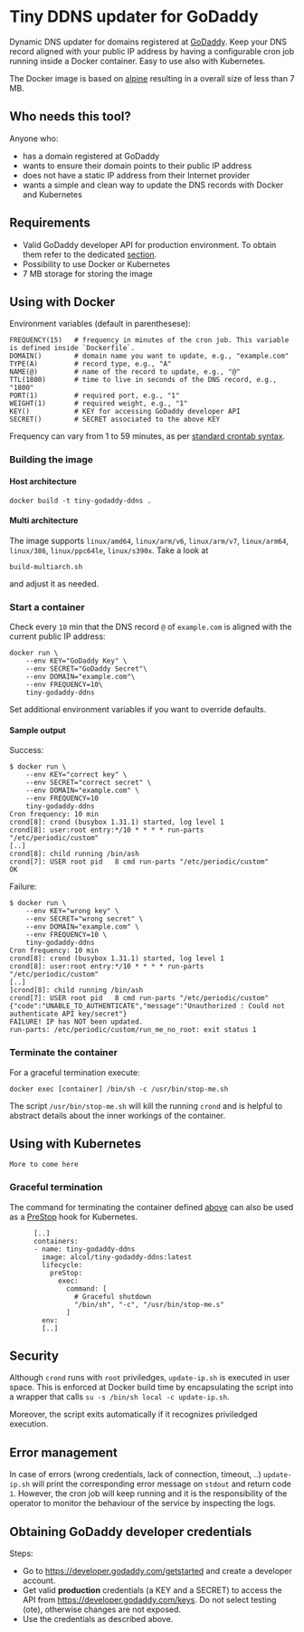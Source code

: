 # Tiny DDNS updater for GoDaddy
Dynamic DNS updater for domains registered at [GoDaddy](https://uk.godaddy.com/).
Keep your DNS record aligned with your public IP address by having a configurable cron job running inside a Docker container.
Easy to use also with Kubernetes.

The Docker image is based on [alpine](https://hub.docker.com/_/alpine) resulting in a overall size of less than 7 MB.

## Who needs this tool?
Anyone who:
- has a domain registered at GoDaddy
- wants to ensure their domain points to their public IP address
- does not have a static IP address from their Internet provider
- wants a simple and clean way to update the DNS records with Docker and Kubernetes

## Requirements
- Valid GoDaddy developer API for production environment. To obtain them refer to the dedicated [section](#Obtaining-GoDaddy-developer-credentials).
- Possibility to use Docker or Kubernetes
- 7 MB storage for storing the image

## Using with Docker
Environment variables (default in parenthesese):
```
FREQUENCY(15)   # frequency in minutes of the cron job. This variable is defined inside `Dockerfile`.
DOMAIN()        # domain name you want to update, e.g., "example.com"
TYPE(A)         # record type, e.g., "A"
NAME(@)         # name of the record to update, e.g., "@"
TTL(1800)       # time to live in seconds of the DNS record, e.g., "1800"
PORT(1)         # required port, e.g., "1"
WEIGHT(1)       # required weight, e.g., "1"
KEY()           # KEY for accessing GoDaddy developer API
SECRET()        # SECRET associated to the above KEY
```
Frequency can vary from 1 to 59 minutes, as per [standard crontab syntax](https://crontab.guru/#*/15_*_*_*_*).
### Building the image
#### Host architecture
```
docker build -t tiny-godaddy-ddns .
```
#### Multi architecture
The image supports `linux/amd64`, `linux/arm/v6`, `linux/arm/v7`, `linux/arm64`, `linux/386`, `linux/ppc64le`, `linux/s390x`.
Take a look at
```
build-multiarch.sh
```
and adjust it as needed.
### Start a container
Check every `10` min that the DNS record `@` of `example.com` is aligned with the current public IP address: 
```
docker run \
    --env KEY="GoDaddy Key" \
    --env SECRET="GoDaddy Secret"\
    --env DOMAIN="example.com"\
    --env FREQUENCY=10\
    tiny-godaddy-ddns
```
Set additional environment variables if you want to override defaults.

#### Sample output
Success:
```
$ docker run \
    --env KEY="correct key" \
    --env SECRET="correct secret" \
    --env DOMAIN="example.com" \
    --env FREQUENCY=10 
    tiny-godaddy-ddns
Cron frequency: 10 min
crond[8]: crond (busybox 1.31.1) started, log level 1
crond[8]: user:root entry:*/10 * * * * run-parts "/etc/periodic/custom"
[..]
crond[8]: child running /bin/ash
crond[7]: USER root pid   8 cmd run-parts "/etc/periodic/custom"
OK
```
Failure:
```
$ docker run \
    --env KEY="wrong key" \
    --env SECRET="wrong secret" \
    --env DOMAIN="example.com" \
    --env FREQUENCY=10 \
    tiny-godaddy-ddns
Cron frequency: 10 min
crond[8]: crond (busybox 1.31.1) started, log level 1
crond[8]: user:root entry:*/10 * * * * run-parts "/etc/periodic/custom"
[..]
]crond[8]: child running /bin/ash
crond[7]: USER root pid   8 cmd run-parts "/etc/periodic/custom"
{"code":"UNABLE_TO_AUTHENTICATE","message":"Unauthorized : Could not authenticate API key/secret"}
FAILURE! IP has NOT been updated.
run-parts: /etc/periodic/custom/run_me_no_root: exit status 1
```
### Terminate the container
For a graceful termination execute:
```
docker exec [container] /bin/sh -c /usr/bin/stop-me.sh
```
The script `/usr/bin/stop-me.sh` will kill the running `crond` and is helpful to abstract details about the inner workings of the container.
## Using with Kubernetes
```
More to come here
```
### Graceful termination
The command for terminating the container defined [above](#Terminate-the-container) can also be used as a [PreStop](https://kubernetes.io/docs/concepts/containers/container-lifecycle-hooks/#container-hooks) hook for Kubernetes.
```
      [..]
      containers:
      - name: tiny-godaddy-ddns
        image: alcol/tiny-godaddy-ddns:latest
        lifecycle:
          preStop:
            exec:
              command: [
                # Graceful shutdown
                "/bin/sh", "-c", "/usr/bin/stop-me.s"
              ]
        env:
        [..]
```
## Security
Although `crond` runs with `root` priviledges, `update-ip.sh` is executed in user space. This is enforced at Docker build time by encapsulating the script into a wrapper that calls `su -s /bin/sh local -c update-ip.sh`.

Moreover, the script exits automatically if it recognizes priviledged execution.
## Error management
In case of errors (wrong credentials, lack of connection, timeout, ..) `update-ip.sh` will print the corresponding error message on `stdout` and return code `1`. However, the cron job will keep running and it is the responsibility of the operator to monitor the behaviour of the service by inspecting the logs.

## Obtaining GoDaddy developer credentials
Steps:
- Go to https://developer.godaddy.com/getstarted and create a developer account.
- Get valid **production** credentials (a KEY and a SECRET) to access the API from https://developer.godaddy.com/keys. Do not select testing (ote), otherwise changes are not exposed.
- Use the credentials as described above.
